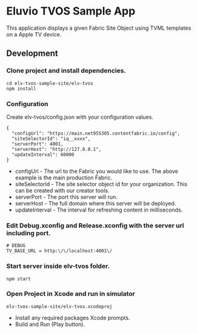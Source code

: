 # Eluvio TVOS Sample App

This application displays a given Fabric Site Object using TVML templates on a Apple TV device.

## Development

### Clone project and install dependencies.

```
cd elv-tvos-sample-site/elv-tvos
npm install

```

### Configuration

Create elv-tvos/config.json with your configuration values.

```
{
  "configUrl": "https://main.net955305.contentfabric.io/config",
  "siteSelectorId": "iq__xxxx",
  "serverPort": 4001,
  "serverHost": "http://127.0.0.1",
  "updateInterval": 60000
}

```

- configUrl - The url to the Fabric you would like to use. The above example is the main production Fabric.
- siteSelectorId - The site selector object id for your organization. This can be created with our creator tools.
- serverPort - The port this server will run.
- serverHost - The full domain where this server will be deployed.
- updateInterval - The interval for refreshing content in milliseconds.

### Edit Debug.xconfig and Release.xconfig with the server url including port.

```
# DEBUG
TV_BASE_URL = http:\/\/localhost:4001\/

```

### Start server inside elv-tvos folder.

```
npm start
```

### Open Project in Xcode and run in simulator

```
elv-tvos-sample-site/elv-tvos.xcodeproj
```

- Install any required packages Xcode prompts.
- Build and Run (Play button).
